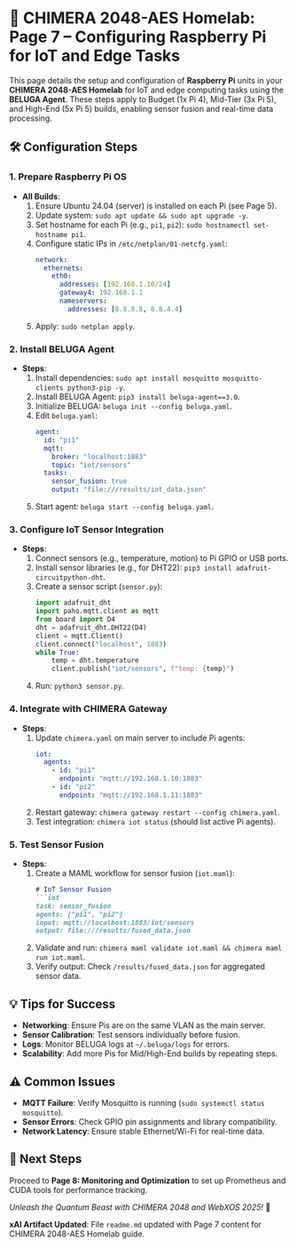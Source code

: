 # 🐉 CHIMERA 2048-AES Homelab: Page 7 – Configuring Raspberry Pi for IoT and Edge Tasks

This page details the setup and configuration of **Raspberry Pi** units in your **CHIMERA 2048-AES Homelab** for IoT and edge computing tasks using the **BELUGA Agent**. These steps apply to Budget (1x Pi 4), Mid-Tier (3x Pi 5), and High-End (5x Pi 5) builds, enabling sensor fusion and real-time data processing.

## 🛠️ Configuration Steps

### 1. Prepare Raspberry Pi OS
- **All Builds**:
  1. Ensure Ubuntu 24.04 (server) is installed on each Pi (see Page 5).
  2. Update system: `sudo apt update && sudo apt upgrade -y`.
  3. Set hostname for each Pi (e.g., `pi1`, `pi2`): `sudo hostnamectl set-hostname pi1`.
  4. Configure static IPs in `/etc/netplan/01-netcfg.yaml`:
     ```yaml
     network:
       ethernets:
         eth0:
           addresses: [192.168.1.10/24]
           gateway4: 192.168.1.1
           nameservers:
             addresses: [8.8.8.8, 8.8.4.4]
     ```
  5. Apply: `sudo netplan apply`.

### 2. Install BELUGA Agent
- **Steps**:
  1. Install dependencies: `sudo apt install mosquitto mosquitto-clients python3-pip -y`.
  2. Install BELUGA Agent: `pip3 install beluga-agent==3.0`.
  3. Initialize BELUGA: `beluga init --config beluga.yaml`.
  4. Edit `beluga.yaml`:
     ```yaml
     agent:
       id: "pi1"
       mqtt:
         broker: "localhost:1883"
         topic: "iot/sensors"
       tasks:
         sensor_fusion: true
         output: "file:///results/iot_data.json"
     ```
  5. Start agent: `beluga start --config beluga.yaml`.

### 3. Configure IoT Sensor Integration
- **Steps**:
  1. Connect sensors (e.g., temperature, motion) to Pi GPIO or USB ports.
  2. Install sensor libraries (e.g., for DHT22): `pip3 install adafruit-circuitpython-dht`.
  3. Create a sensor script (`sensor.py`):
     ```python
     import adafruit_dht
     import paho.mqtt.client as mqtt
     from board import D4
     dht = adafruit_dht.DHT22(D4)
     client = mqtt.Client()
     client.connect("localhost", 1883)
     while True:
         temp = dht.temperature
         client.publish("iot/sensors", f"temp: {temp}")
     ```
  4. Run: `python3 sensor.py`.

### 4. Integrate with CHIMERA Gateway
- **Steps**:
  1. Update `chimera.yaml` on main server to include Pi agents:
     ```yaml
     iot:
       agents:
         - id: "pi1"
           endpoint: "mqtt://192.168.1.10:1883"
         - id: "pi2"
           endpoint: "mqtt://192.168.1.11:1883"
     ```
  2. Restart gateway: `chimera gateway restart --config chimera.yaml`.
  3. Test integration: `chimera iot status` (should list active Pi agents).

### 5. Test Sensor Fusion
- **Steps**:
  1. Create a MAML workflow for sensor fusion (`iot.maml`):
     ```markdown
     # IoT Sensor Fusion
     ```iot
     task: sensor_fusion
     agents: ["pi1", "pi2"]
     input: mqtt://localhost:1883/iot/sensors
     output: file:///results/fused_data.json
     ```
  2. Validate and run: `chimera maml validate iot.maml && chimera maml run iot.maml`.
  3. Verify output: Check `/results/fused_data.json` for aggregated sensor data.

## 💡 Tips for Success
- **Networking**: Ensure Pis are on the same VLAN as the main server.
- **Sensor Calibration**: Test sensors individually before fusion.
- **Logs**: Monitor BELUGA logs at `~/.beluga/logs` for errors.
- **Scalability**: Add more Pis for Mid/High-End builds by repeating steps.

## ⚠️ Common Issues
- **MQTT Failure**: Verify Mosquitto is running (`sudo systemctl status mosquitto`).
- **Sensor Errors**: Check GPIO pin assignments and library compatibility.
- **Network Latency**: Ensure stable Ethernet/Wi-Fi for real-time data.

## 🔗 Next Steps
Proceed to **Page 8: Monitoring and Optimization** to set up Prometheus and CUDA tools for performance tracking.

*Unleash the Quantum Beast with CHIMERA 2048 and WebXOS 2025!* 🐉

**xAI Artifact Updated**: File `readme.md` updated with Page 7 content for CHIMERA 2048-AES Homelab guide.
